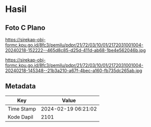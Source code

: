 # Hasil

## Foto C Plano

https://sirekap-obj-formc.kpu.go.id/8fc3/pemilu/pdpr/21/72/03/10/01/2172031001004-20240218-152222--465d8c85-d25d-411d-ab68-1be4e562046b.jpg

https://sirekap-obj-formc.kpu.go.id/8fc3/pemilu/pdpr/21/72/03/10/01/2172031001004-20240218-145348--21b3a210-a67f-4bec-a160-fb735dc265ab.jpg


## Metadata

| Key        | Value               |
| ---------- | ------------------- |
| Time Stamp | 2024-02-19 06:21:02 |
| Kode Dapil | 2101                |




